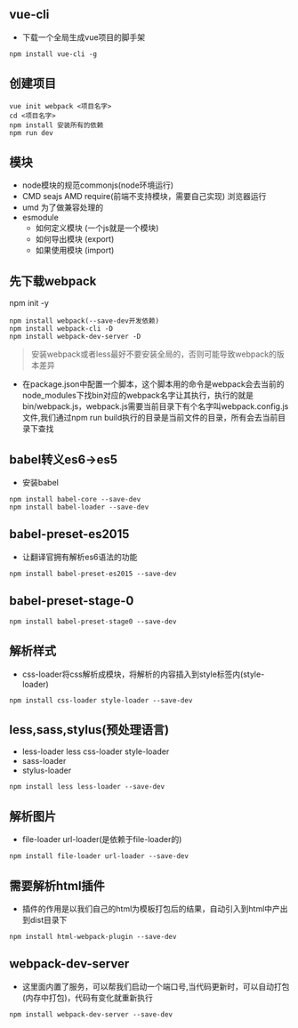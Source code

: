 ## vue-cli
- 下载一个全局生成vue项目的脚手架
```
npm install vue-cli -g
```
## 创建项目
```
vue init webpack <项目名字>
cd <项目名字>
npm install 安装所有的依赖
npm run dev 
```

## 模块
- node模块的规范commonjs(node环境运行)
- CMD seajs AMD require(前端不支持模块，需要自己实现) 浏览器运行
- umd 为了做兼容处理的
- esmodule
    - 如何定义模块 (一个js就是一个模块)
    - 如何导出模块 (export)
    - 如果使用模块 (import)

## 先下载webpack
npm init -y
```
npm install webpack(--save-dev开发依赖)
npm install webpack-cli -D
npm install webpack-dev-server -D
```
> 安装webpack或者less最好不要安装全局的，否则可能导致webpack的版本差异
- 在package.json中配置一个脚本，这个脚本用的命令是webpack会去当前的node_modules下找bin对应的webpack名字让其执行，执行的就是bin/webpack.js，webpack.js需要当前目录下有个名字叫webpack.config.js文件,我们通过npm run build执行的目录是当前文件的目录，所有会去当前目录下查找

## babel转义es6->es5
- 安装babel
```
npm install babel-core --save-dev
npm install babel-loader --save-dev
```

## babel-preset-es2015
- 让翻译官拥有解析es6语法的功能
```
npm install babel-preset-es2015 --save-dev
```

## babel-preset-stage-0
```
npm install babel-preset-stage0 --save-dev
```

## 解析样式
- css-loader将css解析成模块，将解析的内容插入到style标签内(style-loader)
```
npm install css-loader style-loader --save-dev 
```

## less,sass,stylus(预处理语言)
- less-loader less css-loader style-loader
- sass-loader
- stylus-loader
```
npm install less less-loader --save-dev
```

## 解析图片
- file-loader url-loader(是依赖于file-loader的)
```
npm install file-loader url-loader --save-dev
```

## 需要解析html插件
- 插件的作用是以我们自己的html为模板打包后的结果，自动引入到html中产出到dist目录下
```
npm install html-webpack-plugin --save-dev
```

## webpack-dev-server
- 这里面内置了服务，可以帮我们启动一个端口号,当代码更新时，可以自动打包(内存中打包)，代码有变化就重新执行
```
npm install webpack-dev-server --save-dev
```
